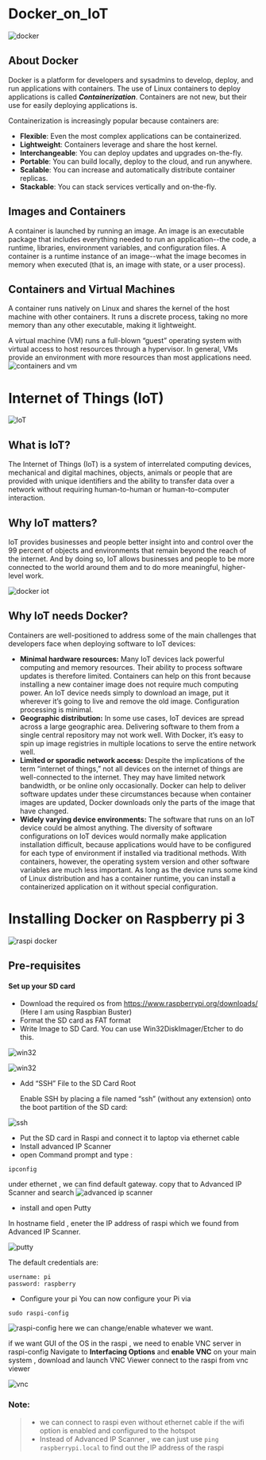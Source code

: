 # Docker_on_IoT
![docker](https://cdn.vox-cdn.com/thumbor/fbrTLtxuP2D29o8VJUaE-u3NKfU=/0x0:792x613/1200x800/filters:focal(300x237:426x363)/cdn.vox-cdn.com/uploads/chorus_image/image/59850273/Docker_logo_011.0.png)
## About Docker
Docker is a platform for developers and sysadmins to develop, deploy, and run applications with containers. The use of Linux containers to deploy applications is called _**Containerization**_. Containers are not new, but their use for easily deploying applications is.

Containerization is increasingly popular because containers are:

- **Flexible**: Even the most complex applications can be containerized.
- **Lightweight**: Containers leverage and share the host kernel.
- **Interchangeable**: You can deploy updates and upgrades on-the-fly.
- **Portable**: You can build locally, deploy to the cloud, and run anywhere.
- **Scalable**: You can increase and automatically distribute container replicas.
- **Stackable**: You can stack services vertically and on-the-fly.

## Images and Containers
A container is launched by running an image. An image is an executable package that includes everything needed to run an application--the code, a runtime, libraries, environment variables, and configuration files.
A container is a runtime instance of an image--what the image becomes in memory when executed (that is, an image with state, or a user process). 

## Containers and Virtual Machines
A container runs natively on Linux and shares the kernel of the host machine with other containers. It runs a discrete process, taking no more memory than any other executable, making it lightweight.

A virtual machine (VM) runs a full-blown “guest” operating system with virtual access to host resources through a hypervisor. In general, VMs provide an environment with more resources than most applications need.
![containers and vm](https://codingthesmartway.com/wp-content/uploads/2019/02/010.png)

# Internet of Things (IoT)
![IoT](http://techativeng.com/wp-content/uploads/2017/04/internet-of-things-blog-image2.png)

## What is IoT?
The Internet of Things (IoT) is a system of interrelated computing devices, mechanical and digital machines, objects, animals or people that are provided with unique identifiers and the ability to transfer data over a network without requiring human-to-human or human-to-computer interaction.

## Why IoT matters?
IoT provides businesses and people better insight into and control over the 99 percent of objects and environments that remain beyond the reach of the internet. And by doing so, IoT allows businesses and people to be more connected to the world around them and to do more meaningful, higher-level work.

![docker iot](https://iotbytes.files.wordpress.com/2017/06/iot_containers.png?w=541&h=356)

## Why IoT needs Docker?
Containers are well-positioned to address some of the main challenges that developers face when deploying software to IoT devices:

- **Minimal hardware resources:** Many IoT devices lack powerful computing and memory resources. Their ability to process software updates is therefore limited. Containers can help on this front because installing a new container image does not require much computing power. An IoT device needs simply to download an image, put it wherever it’s going to live and remove the old image. Configuration processing is minimal.
- **Geographic distribution:** In some use cases, IoT devices are spread across a large geographic area. Delivering software to them from a single central repository may not work well. With Docker, it’s easy to spin up image registries in multiple locations to serve the entire network well.
- **Limited or sporadic network access:** Despite the implications of the term “internet of things,” not all devices on the internet of things are well-connected to the internet. They may have limited network bandwidth, or be online only occasionally. Docker can help to deliver software updates under these circumstances because when container images are updated, Docker downloads only the parts of the image that have changed. 
- **Widely varying device environments:** The software that runs on an IoT device could be almost anything. The diversity of software configurations on IoT devices would normally make application installation difficult, because applications would have to be configured for each type of environment if installed via traditional methods. With containers, however, the operating system version and other software variables are much less important. As long as the device runs some kind of Linux distribution and has a container runtime, you can install a containerized application on it without special configuration.

# Installing Docker on Raspberry pi 3
![raspi docker](https://encrypted-tbn0.gstatic.com/images?q=tbn:ANd9GcRdEo8_tay7ZiXF2gfBlZGbF-D0c49nCSzzEIgRpYIMLKwp4wFrEQ)

## Pre-requisites
#### Set up your SD card
- Download the required os from https://www.raspberrypi.org/downloads/ (Here I am using Raspbian Buster)
- Format the SD card as FAT format
- Write Image to SD Card. You can use Win32DiskImager/Etcher to do this.

![win32](https://a.fsdn.com/con/app/proj/win32diskimager/screenshots/Win32DiskImager-1.0.png/max/max/1)

![win32](https://upload.wikimedia.org/wikipedia/commons/c/c2/Etcher_1.4.9_running_on_Windows_10.png)

- Add “SSH” File to the SD Card Root

  Enable SSH by placing a file named “ssh” (without any extension) onto the boot partition of the SD card:
  
![ssh](https://hackernoon.com/hn-images/0*z9-QmlW-rVcKeWCq.png)

- Put the SD card in Raspi and connect it to laptop via ethernet cable
- Install advanced IP Scanner
- open Command prompt and type :
~~~
ipconfig
~~~
under ethernet , we can find default gateway.
copy that to Advanced IP Scanner and search 
![advanced ip scanner](http://1.bp.blogspot.com/-SSbw_MZck_k/VfaHMVohxFI/AAAAAAAAOis/JJs7j5sXVg8/s1600/Advanced%2BIP%2BScanner.png)
- install and open Putty

In hostname field , eneter the IP address of raspi which we found from Advanced IP Scanner.

![putty](https://blog.digilentinc.com/wp-content/uploads/2016/12/ssh-win-config-e1483036629948.png)

The default credentials are:
```
username: pi
password: raspberry
```
- Configure your pi
 You can now configure your Pi via 
 ```
 sudo raspi-config
 ```
 ![raspi-config](https://hackernoon.com/hn-images/1*Lbzu8tb6H3azpdSK_wLsig.png)
 here we can change/enable whatever we want.
 
 if we want GUI of the OS in the raspi , we need to enable VNC server in raspi-config
 Navigate to **Interfacing Options** and **enable VNC**
 on your main system , download and launch VNC Viewer
 connect to the raspi from vnc viewer
 
 ![vnc](https://cdn.staticaly.com/gh/bcurran3/ChocolateyPackages/master/vnc-viewer/vnc-viewer_screenshot.png)
 
 ### Note: 
>  - we can connect to raspi even without ethernet cable if the wifi option is enabled and configured to the hotspot
>  - Instead of Advanced IP Scanner , we can just use ``` ping raspberrypi.local ``` to find out the IP address of the raspi
